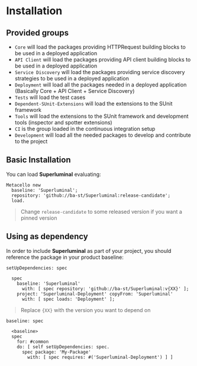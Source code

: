 # Installation

## Provided groups

- `Core` will load the packages providing HTTPRequest building blocks to be used
  in a deployed application
- `API Client` will load the packages providing API client building blocks to be
  used in a deployed application
- `Service Discovery` will load the packages providing service discovery
  strategies to be used in a deployed application
- `Deployment` will load all the packages needed in a deployed application
  (Basically Core + API Client + Service Discovery)
- `Tests` will load the test cases
- `Dependent-SUnit-Extensions` will load the extensions to the SUnit framework
- `Tools` will load the extensions to the SUnit framework and development tools
  (inspector and spotter extensions)
- `CI` is the group loaded in the continuous integration setup
- `Development` will load all the needed packages to develop and contribute to
  the project

## Basic Installation

You can load **Superluminal** evaluating:

```smalltalk
Metacello new
  baseline: 'Superluminal';
  repository: 'github://ba-st/Superluminal:release-candidate';
  load.
```

> Change `release-candidate` to some released version if you want a pinned version

## Using as dependency

In order to include **Superluminal** as part of your project, you should
reference the package in your product baseline:

```smalltalk
setUpDependencies: spec

  spec
    baseline: 'Superluminal' 
      with: [ spec repository: 'github://ba-st/Superluminal:v{XX}' ];
    project: 'Superluminal-Deployment' copyFrom: 'Superluminal'
      with: [ spec loads: 'Deployment' ];  
```

> Replace `{XX}` with the version you want to depend on

```smalltalk
baseline: spec

  <baseline>
  spec
    for: #common
    do: [ self setUpDependencies: spec.
      spec package: 'My-Package' 
        with: [ spec requires: #('Superluminal-Deployment') ] ]
```
